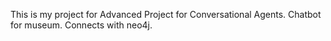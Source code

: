 This is my project for Advanced Project for Conversational Agents.
Chatbot for museum. Connects with neo4j.
